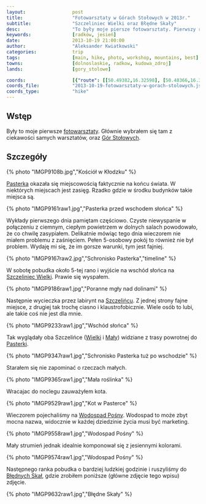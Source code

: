 ```yaml
---
layout:                 post
title:                  "Fotowarsztaty w Górach Stołowych w 2013r."
subtitle:               "Szczeliniec Wielki oraz Błędne Skały"
desc:                   "To były moje piersze fotowarsztaty. Pierwszy raz byłem w Górach Stołowych i mogłem nauczyć się dużo przydatnych rzeczy - ponownie wrócić do robienia zdjęć w RAWie."
keywords:               [radków, jesień]
date:                   2013-10-19 21:00:00
author:                 "Aleksander Kwiatkowski"
categories:             trip
tags:                   [main, hike, photo, workshop, mountains, best]
towns:                  [dolnoslaskie, radkow, kudowa_zdroj]
lands:                  [gory_stolowe]

coords:                 [{"route": [[50.49382,16.32598], [50.48366,16.33766], [50.48498,16.34238]], "type": "hike"}, {"route": [[50.50352,16.40299], [50.49293,16.36308], [50.47649,16.39372], [50.47665,16.35750], [50.48736,16.34866], [50.48550,16.33218], [50.49184,16.32729]], "type": "car"}, {"route": [[50.47671,16.35741], [50.47534,16.33759], [50.46278,16.34917], [50.45939,16.29965], [50.45081,16.29192], [50.44272,16.24171], [50.44764,16.23390], [50.45420,16.25115]], "type": "car"}]
coords_file:            "2013-10-19-fotowarsztaty-w-gorach-stolowych.json"
coords_type:            "hike"
---
```


[wiki-gory-stolowe]:            https://pl.wikipedia.org/wiki/G%C3%B3ry_Sto%C5%82owe
[wiki-szczeliniec]:             https://pl.wikipedia.org/wiki/Szczeliniec_Wielki
[wiki-pasterka]:                https://pl.wikipedia.org/wiki/Pasterka_(wojew%C3%B3dztwo_dolno%C5%9Bl%C4%85skie)
[wiki-szczeliniec-maly]:        https://pl.wikipedia.org/wiki/Szczeliniec_Ma%C5%82y
[wiki-posna]:                   https://pl.wikipedia.org/wiki/Po%C5%9Bna
[wiki-bledne-skaly]:            https://pl.wikipedia.org/wiki/B%C5%82%C4%99dne_Ska%C5%82y

[fotowarsztaty]:                http://fotowarsztaty.com/tematy/item/4-sudeckie-fotowarsztaty-na-koncu-swiata

Wstęp
-----

Były to moje pierwsze [fotowarsztaty][fotowarsztaty]. Głównie wybrałem się tam z ciekawości samych warsztatów, oraz
[Gór Stołowych][wiki-gory-stolowe].

Szczegóły
---------

{% photo "IMGP9108b.jpg","Kościół w Kłodzku" %}

[Pasterka][wiki-pasterka] okazała się miejscowością faktycznie na końcu świata. W niektórych
miejscach jest zasięg. Rzadko gdzie w środku budynków takie miejsca są.

{% photo "IMGP9161raw1.jpg","Pasterka przed wschodem słońca" %}

Wykłady pierwszego dnia pamiętam częściowo. Czyste niewyspanie w połączeniu z ciemnym, ciepłym powietrzem w
dolnych salach powodowało, że co chwilę zasypiałem. Delikatnie mówiąc tego dnia wieczorem nie miałem
problemu z zaśnięciem. Pełen 5-osobowy pokój to również nie był problem. Wydaję mi się, że im gorsze
warunki, tym jest fajniej.

{% photo "IMGP9167raw2.jpg","Schronisko Pasterka","timeline" %}

W sobotę pobudka około 5-tej rano i wyjście na wschód słońca na [Szczeliniec Wielki][wiki-szczeliniec].
Prawie się wyspałem.

{% photo "IMGP9186raw1.jpg","Poranne mgły nad dolinami" %}

Następnie wycieczka przez labirynt na [Szczelińcu][wiki-szczeliniec]. Z jednej strony fajne miejsce, z drugiej tak trochę
ciasno i klaustrofobicznie. Wiele osób to lubi, ale takie coś nie jest dla mnie.

{% photo "IMGP9233raw1.jpg","Wschód słońca" %}

Tak wyglądały oba Szczelińce ([Wielki][wiki-szczeliniec] i [Mały][wiki-szczeliniec-maly]) widziane z trasy powrotnej
do [Pasterki][wiki-pasterka].

{% photo "IMGP9347raw1.jpg","Schronisko Pasterka tuż po wschodzie" %}

Starałem się nie zapominać o rzeczach małych.

{% photo "IMGP9365raw1.jpg","Mała roślinka" %}

Wracajac do noclegu zauważyłem kota.

{% photo "IMGP9529raw1.jpg","Kot w Pasterce" %}

Wieczorem pojechaliśmy na [Wodospad Pośny][wiki-posna]. Wodospad to może zbyt mocna nazwa, widocznie
w każdej dziedzinie życia musi być marketing.

{% photo "IMGP9558raw1.jpg","Wodospad Pośny" %}

Mały strumień jednak idealnie komponował się z jesiennymi kolorami.

{% photo "IMGP9574raw1.jpg","Wodospad Pośny" %}

Następnego ranka pobudka o bardziej ludzkiej godzinie i ruszyliśmy do [Błędnych Skał][wiki-bledne-skaly],
gdzie zrobiłem poniższe (główne zdjęcie tego wpisu) zdjęcie.

{% photo "IMGP9632raw1.jpg","Błędne Skały" %}
